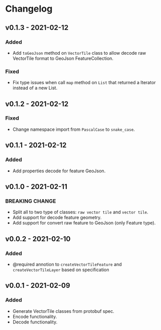 # Changelog

## v0.1.3 - 2021-02-12

### Added
- Add `toGeoJson` method on `VectorTile` class to allow decode raw VectorTile format to GeoJson FeatureCollection.

### Fixed
- Fix type issues when call `map` method on `List` that returned a Iterator instead of a new List.

## v0.1.2 - 2021-02-12

### Fixed
- Change namespace import from `PascalCase` to `snake_case`.


## v0.1.1 - 2021-02-12

### Added
- Add properties decode for feature GeoJson.


## v0.1.0 - 2021-02-11

### BREAKING CHANGE
- Split all to two type of classes: `raw vector tile` and `vector tile`.
- Add support for decode feature geometry.
- Add support for convert raw feature to GeoJson (only Feature type).


## v0.0.2 - 2021-02-10

### Added
- @required annotion to `createVectorTileFeature` and `createVectorTileLayer` based on specification


## v0.0.1 - 2021-02-09

### Added
- Generate VectorTile classes from protobuf spec.
- Encode functionality.
- Decode functionality.
